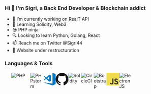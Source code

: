 ### Hi 👋 I'm Sigri, a Back End Developer & Blockchain addict

  - 🔭 I’m currently working on RealT API
  - 🌱 Learning Solidity, Web3
  - 😎 PHP ninja
  - 🔍 Looking to learn Python, Golang, React
  - 📫 Reach me on Twitter @Sigri44
  - 🚧 Website under restructuration
###

### Languages & Tools ###

<div style="margin:20px">
 <img align="left" alt="PHP" width="60px" src="https://www.php.net/images/logos/new-php-logo.png" />
 <img align="left" alt="PHPstorm" width="40px" src="https://fr.wikipedia.org/wiki/PhpStorm#/media/Fichier:Phpstorm.png" />
 <img align="left" alt="Visual Studio Code" width="40px" src="https://raw.githubusercontent.com/github/explore/80688e429a7d4ef2fca1e82350fe8e3517d3494d/topics/visual-studio-code/visual-studio-code.png" />
 <img align="left" alt="GitHub" width="40px" src="https://raw.githubusercontent.com/github/explore/78df643247d429f6cc873026c0622819ad797942/topics/github/github.png" />
 <img align="left" alt="Solidity" width="40px" src="https://solidity-fr.readthedocs.io/fr/latest/_images/logo.svg" />
 <img align="left" alt="CircleCI" width="40px" src="https://upload.wikimedia.org/wikipedia/commons/thumb/8/82/Circleci-icon-logo.svg/200px-Circleci-icon-logo.svg.png" />
 <img align="left" alt="Bootstrap" width="40px" src="https://upload.wikimedia.org/wikipedia/commons/thumb/b/b2/Bootstrap_logo.svg/480px-Bootstrap_logo.svg.png" />
 <img align="left" alt="JavaScript" width="40px" src="https://raw.githubusercontent.com/github/explore/80688e429a7d4ef2fca1e82350fe8e3517d3494d/topics/javascript/javascript.png" />
 <img align="left" alt="ElectronJS" width="40px" src="https://upload.wikimedia.org/wikipedia/commons/thumb/9/91/Electron_Software_Framework_Logo.svg/1200px-Electron_Software_Framework_Logo.svg.png" />
</div>
